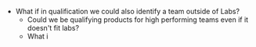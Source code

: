 - What if in qualification we could also identify a team outside of Labs?
	- Could we be qualifying products for high performing teams even if it doesn't fit labs?
	- What i